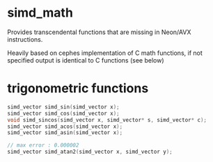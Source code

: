 # simd_math

Provides transcendental functions that are missing in Neon/AVX instructions.

Heavily based on cephes implementation of C math functions, if not specified output is identical to C functions (see below)

# trigonometric functions

```C
simd_vector simd_sin(simd_vector x);
simd_vector simd_cos(simd_vector x);
void simd_sincos(simd_vector x, simd_vector* s, simd_vector* c);
simd_vector simd_acos(simd_vector x); 
simd_vector simd_asin(simd_vector x); 
```

```C
// max error : 0.000002
simd_vector simd_atan2(simd_vector x, simd_vector y); 
```
